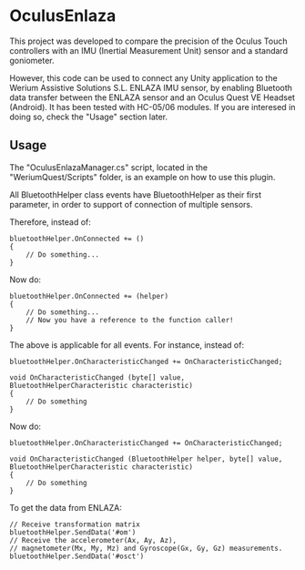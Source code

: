 # OculusEnlaza

This project was developed to compare the precision of the Oculus Touch controllers with an IMU (Inertial Measurement Unit) sensor and a standard goniometer.

However, this code can be used to connect any Unity application to the Werium Assistive Solutions S.L. ENLAZA IMU sensor, by enabling Bluetooth data transfer between the ENLAZA sensor and an Oculus Quest VE Headset (Android). It has been tested with HC-05/06 modules. If you are interesed in doing so, check the "Usage" section later.

## Usage

The "OculusEnlazaManager.cs" script, located in the "WeriumQuest/Scripts" folder, is an example on how to use this plugin.

All BluetoothHelper class events have BluetoothHelper as their first parameter, in order to support of connection of multiple sensors.


Therefore, instead of:
```
bluetoothHelper.OnConnected += () 
{
    // Do something...
}
```

Now do:
```
bluetoothHelper.OnConnected += (helper) 
{
    // Do something...
    // Now you have a reference to the function caller!
}
```

The above is applicable for all events. For instance, instead of:

```
bluetoothHelper.OnCharacteristicChanged += OnCharacteristicChanged;

void OnCharacteristicChanged (byte[] value, BluetoothHelperCharacteristic characteristic)
{
    // Do something
}
```

Now do:

```
bluetoothHelper.OnCharacteristicChanged += OnCharacteristicChanged;

void OnCharacteristicChanged (BluetoothHelper helper, byte[] value, BluetoothHelperCharacteristic characteristic)
{
    // Do something
}
```

To get the data from ENLAZA:

```
// Receive transformation matrix
bluetoothHelper.SendData('#om')   
// Receive the accelerometer(Ax, Ay, Az),
// magnetometer(Mx, My, Mz) and Gyroscope(Gx, Gy, Gz) measurements.
bluetoothHelper.SendData('#osct')
```